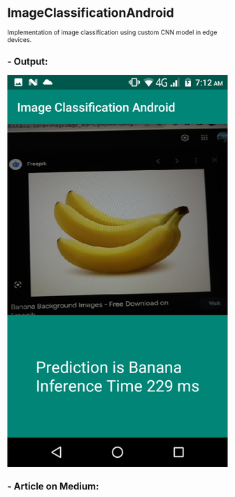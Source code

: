 # ImageClassificationAndroid
Implementation of image classification using custom CNN model in edge devices.

## - Output:

<img src="screenshots/image1.png"></img>


## - Article on Medium:



